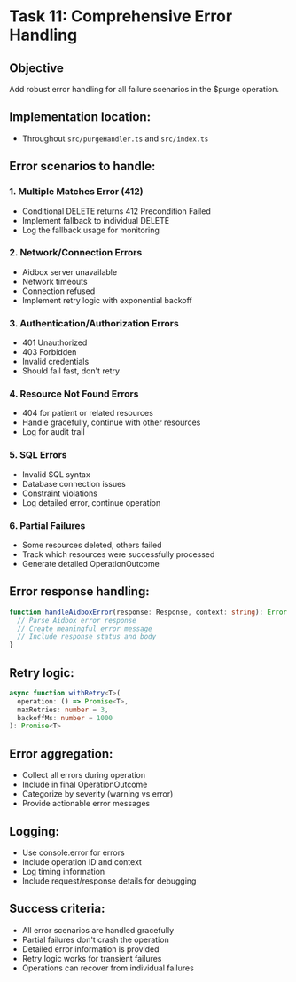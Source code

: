 # Task 11: Comprehensive Error Handling

## Objective
Add robust error handling for all failure scenarios in the $purge operation.

## Implementation location:
- Throughout `src/purgeHandler.ts` and `src/index.ts`

## Error scenarios to handle:

### 1. Multiple Matches Error (412)
- Conditional DELETE returns 412 Precondition Failed
- Implement fallback to individual DELETE
- Log the fallback usage for monitoring

### 2. Network/Connection Errors
- Aidbox server unavailable
- Network timeouts
- Connection refused
- Implement retry logic with exponential backoff

### 3. Authentication/Authorization Errors
- 401 Unauthorized
- 403 Forbidden
- Invalid credentials
- Should fail fast, don't retry

### 4. Resource Not Found Errors
- 404 for patient or related resources
- Handle gracefully, continue with other resources
- Log for audit trail

### 5. SQL Errors
- Invalid SQL syntax
- Database connection issues
- Constraint violations
- Log detailed error, continue operation

### 6. Partial Failures
- Some resources deleted, others failed
- Track which resources were successfully processed
- Generate detailed OperationOutcome

## Error response handling:
```typescript
function handleAidboxError(response: Response, context: string): Error {
  // Parse Aidbox error response
  // Create meaningful error message
  // Include response status and body
}
```

## Retry logic:
```typescript
async function withRetry<T>(
  operation: () => Promise<T>,
  maxRetries: number = 3,
  backoffMs: number = 1000
): Promise<T>
```

## Error aggregation:
- Collect all errors during operation
- Include in final OperationOutcome
- Categorize by severity (warning vs error)
- Provide actionable error messages

## Logging:
- Use console.error for errors
- Include operation ID and context
- Log timing information
- Include request/response details for debugging

## Success criteria:
- All error scenarios are handled gracefully
- Partial failures don't crash the operation
- Detailed error information is provided
- Retry logic works for transient failures
- Operations can recover from individual failures